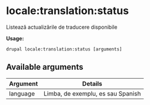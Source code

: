 # locale:translation:status
Listează actualizările de traducere disponibile

**Usage:**
```
drupal locale:translation:status [arguments]
```

## Available arguments
Argument | Details
---------|-------------
language | Limba, de exemplu, es sau Spanish
